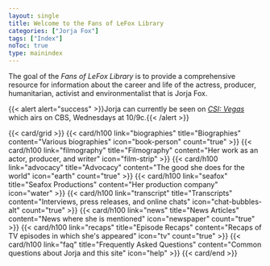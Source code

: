 ```yaml
---
layout: single
title: Welcome to the Fans of LeFox Library
categories: ["Jorja Fox"]
tags: ["Index"]
noToc: true
type: mainindex
---
```


The goal of the *Fans of LeFox Library* is to provide a comprehensive resource for information about the career and life of the actress, producer, humanitarian, activist and environmentalist that is Jorja Fox.

{{< alert alert="success" >}}Jorja can currently be seen on <a href="/library/actor/csi-vegas" class="alert-link"><em>CSI: Vegas</em></a> which airs on CBS, Wednesdays at 10/9c.{{< /alert >}}

{{< card/grid >}}
    {{< card/h100 link="biographies" title="Biographies" content="Various biographies" icon="book-person" count="true" >}}
    {{< card/h100 link="filmography" title="Filmography" content="Her work as an actor, producer, and writer" icon="film-strip" >}}
    {{< card/h100 link="advocacy" title="Advocacy" content="The good she does for the world" icon="earth" count="true" >}}
    {{< card/h100 link="seafox" title="Seafox Productions" content="Her production company" icon="water" >}}
    {{< card/h100 link="transcript" title="Transcripts" content="Interviews, press releases, and online chats" icon="chat-bubbles-alt" count="true" >}}
    {{< card/h100 link="news" title="News Articles" content="News where she is mentioned" icon="newspaper" count="true" >}}
    {{< card/h100 link="recaps" title="Episode Recaps" content="Recaps of TV episodes in which she's appeared" icon="tv" count="true" >}}
    {{< card/h100 link="faq" title="Frequently Asked Questions" content="Common questions about Jorja and this site" icon="help" >}}
{{< card/end >}}
